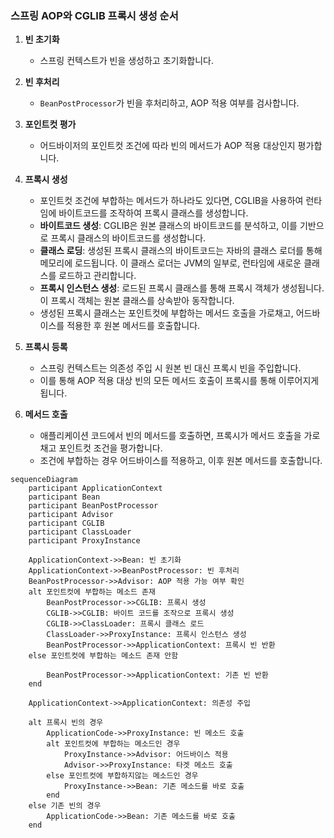 ### 스프링 AOP와 CGLIB 프록시 생성 순서

1. **빈 초기화**
    - 스프링 컨텍스트가 빈을 생성하고 초기화합니다.

2. **빈 후처리**
    - `BeanPostProcessor`가 빈을 후처리하고, AOP 적용 여부를 검사합니다.

3. **포인트컷 평가**
    - 어드바이저의 포인트컷 조건에 따라 빈의 메서드가 AOP 적용 대상인지 평가합니다.

4. **프록시 생성**
    - 포인트컷 조건에 부합하는 메서드가 하나라도 있다면, CGLIB을 사용하여 런타임에 바이트코드를 조작하여 프록시 클래스를 생성합니다.
    - **바이트코드 생성**: CGLIB은 원본 클래스의 바이트코드를 분석하고, 이를 기반으로 프록시 클래스의 바이트코드를 생성합니다.
    - **클래스 로딩**: 생성된 프록시 클래스의 바이트코드는 자바의 클래스 로더를 통해 메모리에 로드됩니다. 이 클래스 로더는 JVM의 일부로, 런타임에 새로운 클래스를 로드하고 관리합니다.
    - **프록시 인스턴스 생성**: 로드된 프록시 클래스를 통해 프록시 객체가 생성됩니다. 이 프록시 객체는 원본 클래스를 상속받아 동작합니다.
    - 생성된 프록시 클래스는 포인트컷에 부합하는 메서드 호출을 가로채고, 어드바이스를 적용한 후 원본 메서드를 호출합니다.

5. **프록시 등록**
    - 스프링 컨텍스트는 의존성 주입 시 원본 빈 대신 프록시 빈을 주입합니다.
    - 이를 통해 AOP 적용 대상 빈의 모든 메서드 호출이 프록시를 통해 이루어지게 됩니다.

6. **메서드 호출**
    - 애플리케이션 코드에서 빈의 메서드를 호출하면, 프록시가 메서드 호출을 가로채고 포인트컷 조건을 평가합니다.
    - 조건에 부합하는 경우 어드바이스를 적용하고, 이후 원본 메서드를 호출합니다.


```mermaid
sequenceDiagram
    participant ApplicationContext
    participant Bean
    participant BeanPostProcessor
    participant Advisor
    participant CGLIB
    participant ClassLoader
    participant ProxyInstance

    ApplicationContext->>Bean: 빈 초기화
    ApplicationContext->>BeanPostProcessor: 빈 후처리
    BeanPostProcessor->>Advisor: AOP 적용 가능 여부 확인
    alt 포인트컷에 부합하는 메소드 존재
        BeanPostProcessor->>CGLIB: 프록시 생성
        CGLIB->>CGLIB: 바이트 코드를 조작으로 프록시 생성
        CGLIB->>ClassLoader: 프록시 클래스 로드
        ClassLoader->>ProxyInstance: 프록시 인스턴스 생성
        BeanPostProcessor->>ApplicationContext: 프록시 빈 반환
    else 포인트컷에 부합하는 메소드 존재 안함

        BeanPostProcessor->>ApplicationContext: 기존 빈 반환
    end

    ApplicationContext->>ApplicationContext: 의존성 주입

    alt 프록시 빈의 경우
        ApplicationCode->>ProxyInstance: 빈 메소드 호출
        alt 포인트컷에 부합하는 메소드인 경우
            ProxyInstance->>Advisor: 어드바이스 적용
            Advisor->>ProxyInstance: 타겟 메소드 호출
        else 포인트컷에 부합하지않는 메소드인 경우
            ProxyInstance->>Bean: 기존 메소드를 바로 호출
        end
    else 기존 빈의 경우
        ApplicationCode->>Bean: 기존 메소드를 바로 호출
    end

```